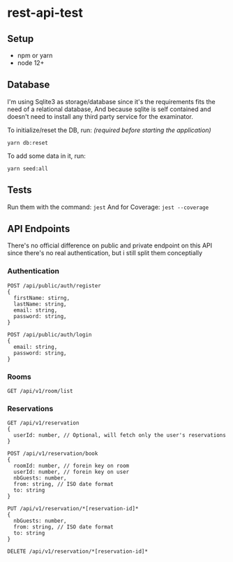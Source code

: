 # rest-api-test

## Setup
 - npm or yarn
 - node 12+

## Database
I'm using Sqlite3 as storage/database since it's the requirements fits the need of a relational database, And because sqlite is self contained and doesn't need to install any third party service for the examinator.

To initialize/reset the DB, run: _(required before starting the application)_

`yarn db:reset`

To add some data in it, run:

`yarn seed:all`

## Tests
Run them with the command: `jest`
And for Coverage: `jest --coverage`

## API Endpoints
There's no official difference on public and private endpoint on this API since there's no real authentication, but i still split them conceptially

### Authentication

```
POST /api/public/auth/register
{
  firstName: stirng,
  lastName: string,
  email: string,
  password: string,
}

POST /api/public/auth/login
{
  email: string,
  password: string,
}

```

### Rooms

```
GET /api/v1/room/list
```

### Reservations

```
GET /api/v1/reservation
{
  userId: number, // Optional, will fetch only the user's reservations
}

POST /api/v1/reservation/book
{
  roomId: number, // forein key on room
  userId: number, // forein key on user
  nbGuests: number,
  from: string, // ISO date format
  to: string
}

PUT /api/v1/reservation/*[reservation-id]*
{
  nbGuests: number,
  from: string, // ISO date format
  to: string
}

DELETE /api/v1/reservation/*[reservation-id]*
```